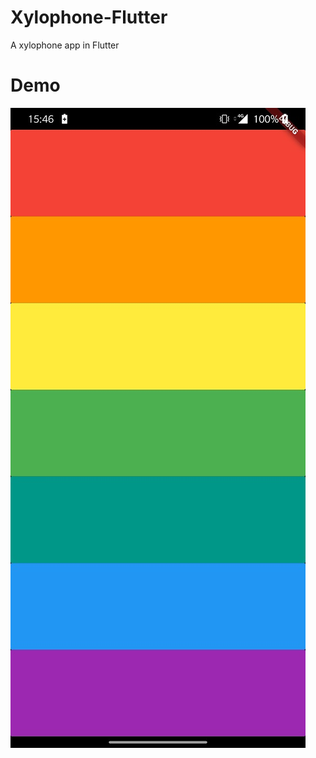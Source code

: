 # Xylophone-Flutter
A xylophone app in Flutter

# Demo
![Finished App](https://github.com/yash2189/Xylophone-Flutter/blob/master/xylo.jpg)

